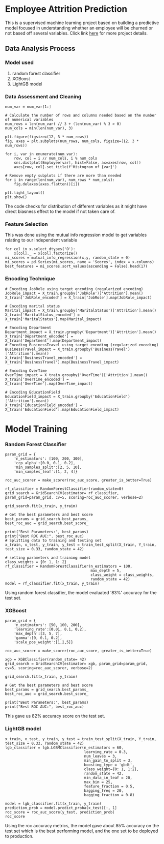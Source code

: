 # Employee Attrition Prediction

This is a supervised machine learning project based on building a predictive model focused in understanding whether an employee will be churned or not based off several variables.
Click link [here](https://github.com/chrisaliyuda/6-EmployeeAttrition-PredictingLevelofCustomerChurn/blob/main/Employee_Attrition_Prediction%20(2).ipynb) for more project details.

## Data Analysis Process 
### Model used 
1. random forest classifier
2. XGBoost
3. LightGB model

### Data Assessment and Cleaning
```num_var = list(Employee.select_dtypes(include='int'))
num_var = num_var[1:]

# Calculate the number of rows and columns needed based on the number of numerical variables
num_rows = len(num_var) // 3 + (len(num_var) % 3 > 0)
num_cols = min(len(num_var), 3)

plt.figure(figsize=(12, 3 * num_rows))
fig, axes = plt.subplots(num_rows, num_cols, figsize=(12, 3 * num_rows))

for i, var in enumerate(num_var):
    row, col = i // num_cols, i % num_cols
    sns.distplot(Employee[var], hist=False, ax=axes[row, col])
    axes[row, col].set_title(f'Histogram of {var}')

# Remove empty subplots if there are more than needed
for i in range(len(num_var), num_rows * num_cols):
    fig.delaxes(axes.flatten()[i])

plt.tight_layout()
plt.show()
```
The code checks for distribution of different variables as it might have direct biasness effect to the model if not taken care of. 

### Feature Selection
This was done using the mutual info regression model to get variables relating to our independent variable 
```
for col in x.select_dtypes('O'):
    x[col],_ = x[col].factorize()
mi_scores = mutual_info_regression(x,y, random_state = 0)
mi_scores = pd.Series(mi_scores, name = 'Scores', index = x.columns)
best_features = mi_scores.sort_values(ascending = False).head(17)
```
### Encoding Technique 
```
# Encoding JobRole using target encoding (regularized encoding)
JobRole_impact = X_train.groupby('JobRole')['Attrition'].mean()
X_train['JobRole_encoded'] = X_train['JobRole'].map(JobRole_impact)

# Encoding marital status
Marital_impact = X_train.groupby('MaritalStatus')['Attrition'].mean()
X_train['MaritalStatus_encoded'] =  X_train['MaritalStatus'].map(Marital_impact)

# Encoding Department
Department_impact = X_train.groupby('Department')['Attrition'].mean()
X_train['Department_encoded'] = X_train['Department'].map(Department_impact)
# Encoding BusinessTravel using target encoding (regularized encoding)
BusinessTravel_impact = X_train.groupby('BusinessTravel')['Attrition'].mean()
X_train['BusinessTravel_encoded'] = X_train['BusinessTravel'].map(BusinessTravel_impact)

# Encoding OverTime
OverTime_impact = X_train.groupby('OverTime')['Attrition'].mean()
X_train['OverTime_encoded'] =  X_train['OverTime'].map(OverTime_impact)

# Encoding EducationField
EducationField_impact = X_train.groupby('EducationField')['Attrition'].mean()
X_train['EducationField_encoded'] = X_train['EducationField'].map(EducationField_impact)
```
# Model Training
### Random Forest Classifier
```
param_grid = {
    'n_estimators': [100, 200, 300],
    'ccp_alpha':[0.0, 0.1, 0.2],
    'min_samples_split':[2, 5, 10],
    'min_samples_leaf':[1, 2, 4]}

roc_auc_scorer = make_scorer(roc_auc_score, greater_is_better=True)

rf_classifier = RandomForestClassifier(random_state=0)
grid_search = GridSearchCV(estimator= rf_classifier, param_grid=param_grid, cv=5, scoring=roc_auc_scorer, verbose=2)

grid_search.fit(x_train, y_train)

# Get the best parameters and best score
best_params = grid_search.best_params_
best_roc_auc = grid_search.best_score_

print("Best Parameters:", best_params)
print("Best ROC AUC:", best_roc_auc)
# Splitting data to training and testing set
x_train, x_test, y_train, y_test = train_test_split(X_train, Y_train, test_size = 0.33, random_state = 42)

# setting parameters and training model
class_weights = {0: 1, 1: 2}
rf_classifier = RandomForestClassifier(n_estimators = 100, 
                                       max_depth = 5,
                                       class_weight = class_weights, 
                                       random_state = 42)
model = rf_classifier.fit(x_train, y_train)
```
Using random forest classifier, the model evaluated '83%' accuracy for the test set. 
### XGBoost
```
param_grid = {
    'n_estimators': [50, 100, 200],
    'learning_rate':[0.01, 0.1, 0.2],
    'max_depth':[3, 5, 7],
    'gamma':[0, 0.1, 0.2],
    'scale_pos_weight':[1,2,5]}

roc_auc_scorer = make_scorer(roc_auc_score, greater_is_better=True)

xgb = XGBClassifier(random_state= 42)
grid_search = GridSearchCV(estimator= xgb, param_grid=param_grid, cv=5, scoring=roc_auc_scorer, verbose=2)

grid_search.fit(x_train, y_train)

# Get the best parameters and best score
best_params = grid_search.best_params_
best_roc_auc = grid_search.best_score_

print("Best Parameters:", best_params)
print("Best ROC AUC:", best_roc_auc)
```
This gave us 82% accuracy score on the test set.
### LightGB model
```
x_train, x_test, y_train, y_test = train_test_split(X_train, Y_train, test_size = 0.33, random_state = 42)
lgb_classifier = lgb.LGBMClassifier(n_estimators = 60,
                                    learning_rate = 0.3,
                                    num_leaves = 3,
                                    min_gain_to_split = 3,
                                    boosting_type = 'gbdt',
                                    class_weight={0: 1, 1:2},
                                    random_state = 42,
                                    min_data_in_leaf = 20,
                                    max_bin = 25, 
                                    feature_fraction = 0.5,
                                    bagging_freq = 20, 
                                    bagging_fraction = 0.8)

model = lgb_classifier.fit(x_train, y_train)
prediction_prob = model.predict_proba(x_test)[:, 1]
roc_score = roc_auc_score(y_test, prediction_prob)
roc_score
```
Using the roc accuracy metrics, the model gave about 85% accuracy on the test set which is the best performing model, and the one set to be deployed to production. 

